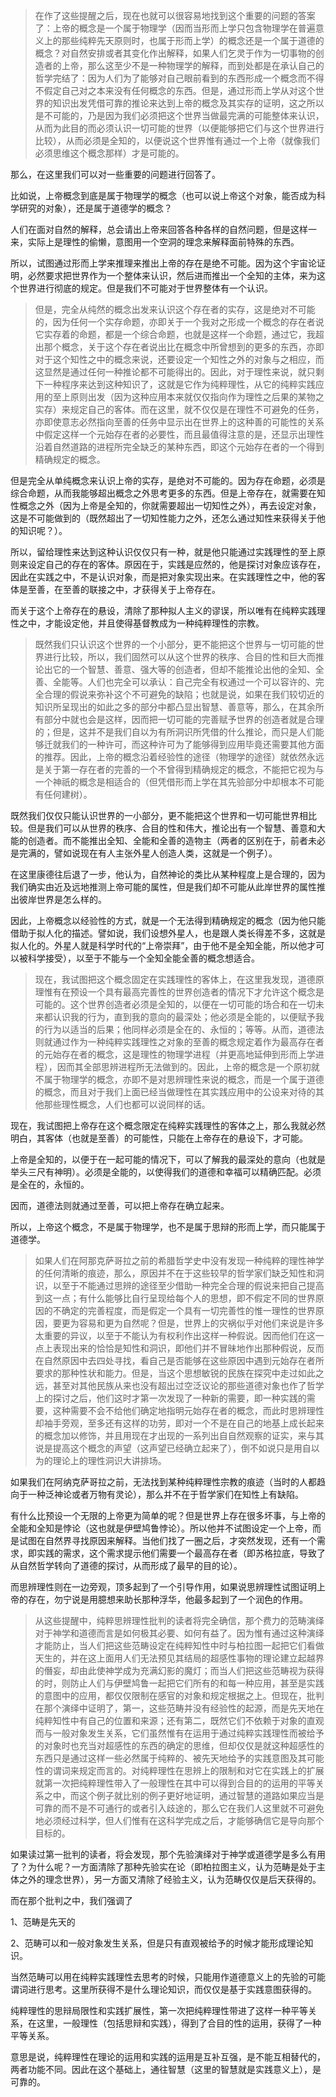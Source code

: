 <blockquote data-pid="SFmz9jWZ">在作了这些提醒之后，现在也就可以很容易地找到这个重要的问题的答案了：上帝的概念是一个属于物理学（因而当形而上学只包含物理学在普遍意义上的那些纯粹先天原则时，也属于形而上学）的概念还是一个属于道德的概念？对自然安排或者其变化作出解释，如果人们乞灵于作为一切事物的创造者的上帝，那么这至少不是一种物理学的解释，而到处都是在承认自己的哲学完结了：因为人们为了能够对自己眼前看到的东西形成一个概念而不得不假定自己对之本来没有任何概念的东西。但是，通过形而上学从对这个世界的知识出发凭借可靠的推论来达到上帝的概念及其实存的证明，这之所以是不可能的，乃是因为我们必须把这个世界当做最完满的可能整体来认识，从而为此目的而必须认识一切可能的世界（以便能够把它们与这个世界进行比较），从而必须是全知的，以便说这个世界惟有通过一个上帝（就像我们必须思维这个概念那样）才是可能的。</blockquote><p data-pid="9AEg89TY">那么，在这里我们可以对一些重要的问题进行回答了。</p><p data-pid="XTKMIjZZ">比如说，上帝概念到底是属于物理学的概念（也可以说上帝这个对象，能否成为科学研究的对象），还是属于道德学的概念？</p><p data-pid="37TchA5r">人们在面对自然的解释，总会请出上帝来回答各种各样的自然问题，但是这样一来，实际上是理性的偷懒，意图用一个空洞的理念来解释面前特殊的东西。</p><p data-pid="SV51CfN0">所以，试图通过形而上学来推理来推出上帝的存在是绝不可能。因为这个宇宙论证明，必然要求把世界作为一个整体来认识，然后进而推出一个全知的主体，来为这个世界进行彻底的规定。但是我们不可能对于世界整体有一个认识。</p><blockquote data-pid="FbJFZ-iW">但是，完全从纯然的概念出发来认识这个存在者的实存，这是绝对不可能的，因为任何一个实存命题，亦即关于一个我对之形成一个概念的存在者说它实存着的命题，都是一个综合命题，也就是这样一个命题，通过它，我超出那个概念，关于这个存在者说出比在概念中所曾想到的更多的东西，亦即对于这个知性之中的概念来说，还要设定一个知性之外的对象与之相应，而这显然是通过任何一种推论都不可能得出的。因此，对于理性来说，就只剩下一种程序来达到这种知识了，这就是它作为纯粹理性，从它的纯粹实践应用的至上原则出发（因为这种应用本来就仅仅指向作为理性之后果的某物之实存）来规定自己的客体。而在这里，就不仅仅是在理性不可避免的任务，亦即使意志必然指向至善的任务中显示出在世界上的这种善的可能性的关系中假定这样一个元始存在者的必要性，而且最值得注意的是，还显示出理性沿着自然道路的进程所完全缺乏的某种东西，即这个元始存在者的一个得到精确规定的概念。</blockquote><p data-pid="GoLgnI0B">但是完全从单纯概念来认识上帝的实存，是绝对不可能的。因为存在命题，必须是综合命题，从而我能够超出概念之外思考更多的东西。但是上帝存在，就需要在知性概念之外（因为上帝是全知的，你就需要超出一切知性之外），再去设定对象，这是不可能做到的（既然超出了一切知性能力之外，还怎么通过知性来获得关于他的知识呢？）。</p><p data-pid="yIzO3T43">所以，留给理性来达到这种认识仅仅只有一种，就是他只能通过实践理性的至上原则来设定自己的存在的客体。原因在于，实践是应然的，他是探讨对象应该存在，因此在实践之中，不是认识对象，而是把对象实现出来。在实践理性之中，他的客体是至善，在至善的联接之中，才获得关于上帝存在。</p><p data-pid="nCvlds-S">而关于这个上帝存在的悬设，清除了那种拟人主义的谬误，所以唯有在纯粹实践理性之中，才能设定他，并且使得基督教成为一种纯粹理性的宗教。</p><blockquote data-pid="VWanTIx0">既然我们只认识这个世界的一个小部分，更不能把这个世界与一切可能的世界进行比较，所以，我们固然可以从这个世界的秩序、合目的性和巨大而推论出它的一个智慧、善意、强大等的创造者，但却不能推论出他的全知、全善、全能等。人们也完全可以承认：自己完全有权通过一个可以容许的、完全合理的假说来弥补这个不可避免的缺陷；也就是说，如果在我们较切近的知识所呈现出的如此之多的部分中都凸显出智慧、善意等，那么，在其余所有部分中就也会是这样，因而把一切可能的完善赋予世界的创造者就是合理的；但是，这并不是我们自以为有所洞识所凭借的什么推论，而只是人们能够迁就我们的一种许可，而这种许可为了能够得到应用毕竟还需要其他方面的推荐。因此，上帝的概念沿着经验性的途径（物理学的途径）就依然永远是关于第一存在者的完善的一个不曾得到精确规定的概念，不能把它视为与一个神祇的概念是相适合的（但凭借形而上学在其先验部分中却根本不可能有任何建树）。</blockquote><p data-pid="ojhqTNrs">既然我们仅仅只能认识世界的一小部分，更不能把这个世界和一切可能世界相比较。但是我们可以从世界的秩序、合目的性和伟大，推论出有一个智慧、善意和大能的创造者。而不能推出全知、全能和全善的造物主（两者的区别在于，前者未必是完满的，譬如说现在有人主张外星人创造人类，这就是一个例子）。</p><p data-pid="EN5QHmAR">在这里康德往后退了一步，他认为，自然神论的类比从某种程度上是合理的，因为我们确实由近及远地推测上帝可能的属性，但是我们却不可能从此岸世界的属性推出彼岸世界是怎么样的。</p><p data-pid="kHNk1E4H">因此，上帝概念以经验性的方式，就是一个无法得到精确规定的概念（因为他只能借助于拟人化的描述。譬如说，我们设想外星人，也是跟人类长得差不多，这就是拟人化的。外星人就是科学时代的“上帝崇拜”，由于他不是全知全能，所以他才可以被科学接受），以至于不能与一个全知全能全善的概念想适合。</p><blockquote data-pid="7QcMjU3J">现在，我试图把这个概念固定在实践理性的客体上，在这里我发现，道德原理惟有在预设一个具有最高完善性的世界创造者的情况下才允许这个概念是可能的。这个世界创造者必须是全知的，以便在一切可能的场合和在一切未来都认识我的行为，直到我的意向的最深处；他必须是全能的，以便赋予我的行为以适当的后果；他同样必须是全在的、永恒的；等等。从而，道德法则就通过作为一种纯粹实践理性之对象的至善的概念规定着作为最高存在者的元始存在者的概念，这是理性的物理学进程（并更高地延伸到形而上学进程），因而其全部思辨进程所无法做到的。因此，上帝的概念是一个原初就不属于物理学的概念，亦即不是对思辨理性来说的概念，而是一个属于道德的概念，而且对于我们上面已经当做理性在其实践应用中的公设来对待的其他那些理性概念，人们也都可以说同样的话。</blockquote><p data-pid="BqP4KRNE">现在，我试图把上帝存在这个概念限定在纯粹实践理性的客体之上，那么我就必然明白，其客体（也就是至善）的可能性，只能在上帝存在的悬设下，才可能。</p><p data-pid="PLVHBhu4">上帝是全知的，以便于在一起可能的情况下，可以了解我的最深处的意向（也就是举头三尺有神明）。必须是全能的，以使得我们的道德和幸福可以精确匹配。必须是全在的，永恒的。</p><p data-pid="v7fpFO87">因而，道德法则就通过至善，可以把上帝存在确立起来。</p><p data-pid="sRLlUsH-">所以，上帝这个概念，不是属于物理学，也不是属于思辩的形而上学，而只能属于道德学。</p><blockquote data-pid="2UN4OXb8">如果人们在阿那克萨哥拉之前的希腊哲学史中没有发现一种纯粹的理性神学的任何清晰的痕迹，那么，原因并不在于这些较早的哲学家们缺乏知性和洞识，以至于不能通过思辨的途径至少借助一种完全合理的假说来把自己提高到这一点；有什么能够比自行呈现给每个人的思想，即不假定不同的世界原因的不确定的完善程度，而是假定一个具有一切完善性的惟一理性的世界原因，要更为容易和更为自然呢？但是，世界上的灾祸似乎对他们来说是许多太重要的异议，以至于不能认为有权利作出这样一种假说。因而他们在这一点上表现出来的恰恰是知性和洞识，即他们并不冒昧地作出那种假说，反而在自然原因中去四处寻找，看自己是否能够在这些原因中遇到元始存在者所要求的那种性状和能力。但是，当这个思想敏锐的民族在探究中走过如此之远，甚至对其他民族从来也没有超出过空泛议论的那些道德对象也作了哲学上的探讨之后，他们这时才第一次发现了一种新的需要，即一种实践的需要，这种需要不会不给他们确定地指明元始存在者的概念，而此时思辨理性却袖手旁观，至多还有这样的功劳，即对一个不是在自己的地基上成长起来的概念加以修饰，并且用现在才出现的一系列出自自然观察的证实，来与其说是提高这个概念的声望（这声望已经确立起来了），倒不如说只是用自以为的理论上的理性洞识大讲排场。</blockquote><p data-pid="lIr775K4">如果我们在阿纳克萨哥拉之前，无法找到某种纯粹理性宗教的痕迹（当时的人都趋向于一种泛神论或者万物有灵论），那么并不在于哲学家们在知性上有缺陷。</p><p data-pid="WI3l1RnS">有什么比预设一个无限的上帝更为简单的呢？但是世界上存在很多坏事，与上帝的全能和全知是悖论（这也就是伊壁鸠鲁悖论）。所以他并不试图设定一个上帝，而是试图在自然界寻找原因来解释。当他们找了一圈之后，才突然发现，还有一个需求，即实践的需求，这个需求提示他们需要一个最高存在者（即苏格拉底，导致了从自然哲学转向了道德的探讨，从而形成了最早的目的论）。</p><p data-pid="mCV2f8wv">而思辨理性则在一边旁观，顶多起到了一个引导作用，如果说思辨理性试图证明上帝的存在，勿宁说是用臆想来助长那种浮华，他最多起到了一个润色的作用。</p><blockquote data-pid="vrKDnur6">从这些提醒中，纯粹思辨理性批判的读者将完全确信，那个费力的范畴演绎对于神学和道德而言是如何极其必要、如何有益了。因为惟有通过这种演绎才能防止，当人们把这些范畴设定在纯粹知性中时与柏拉图一起把它们看做天生的，并在这上面用人们无法预见其结局的超感性事物的理论建立起越界的僭妄，却由此使神学成为充满幻影的魔灯；而当人们把这些范畴视为获得的时，则防止人们与伊壁鸠鲁一起把它们所有的和每一种应用，甚至是实践的意图中的应用，都仅仅限制在感官的对象和规定根据之上。但现在，批判在那个演绎中证明了，第一，这些范畴并没有经验性的起源，而是先天地在纯粹知性中有自己的位置和来源；还有第二，既然它们不依赖于对象的直观而与一般对象发生关系，它们虽然惟有在运用于通过纯粹实践理性而被给予的对象时也充当对超感性的东西的确定的思维，但却仅仅是就这种超感性的东西只是通过这样一些必然属于纯粹的、被先天地给予的实践意图及其可能性的谓词来规定而言的。对纯粹理性在思辨上的限制和对它在实践上的扩展就第一次把纯粹理性带入了一般理性在其中可以得到合目的的运用的平等关系之中，而这个例子就比别的例子更好地证明，通过智慧的道路如果应当是可靠的而不是不可通行的或者引入歧途的，那么它在我们人这里就不可避免地必须经过科学，但人们惟有在这科学完成之后，才能够确信它是导向那个目标的。</blockquote><p data-pid="L_EVwSoW">如果读过第一批判的读者，将会发现，那个先验演绎对于神学或道德学是多么有用了？为什么呢？一方面清除了那种先验实在论（即柏拉图主义，认为范畴是处于主体之外的理念世界），另一方面又清除了经验主义，认为范畴仅仅是后天获得的。</p><p data-pid="Uu1kl8D8">而在那个批判之中，我们强调了</p><p data-pid="dMrqKfLK">1、范畴是先天的</p><p data-pid="XLYKBYn_">2、范畴可以和一般对象发生关系，但是只有直观被给予的时候才能形成理论知识。</p><p data-pid="nzf9TD7U">当然范畴可以用在纯粹实践理性去思考的时候，只能用作道德意义上的先验的可能谓词进行思考。这里所获得不是什么理论知识，而仅仅是基于实践意图获得的。</p><p data-pid="f0X6ezw1">纯粹理性的思辩局限性和实践扩展性，第一次把纯粹理性带进了这样一种平等关系，在这里，一般理性（包括思辩和实践），得到了合目的性的运用，获得了一种平等关系。</p><p data-pid="e1w_tmP2">意思是说，纯粹理性在理论的运用和实践的运用是互补互强，是不能互相替代的，两者功能不同。因此在这个基础上，通往智慧（这里的智慧就是实践意义上），是可靠的。</p><p></p>
